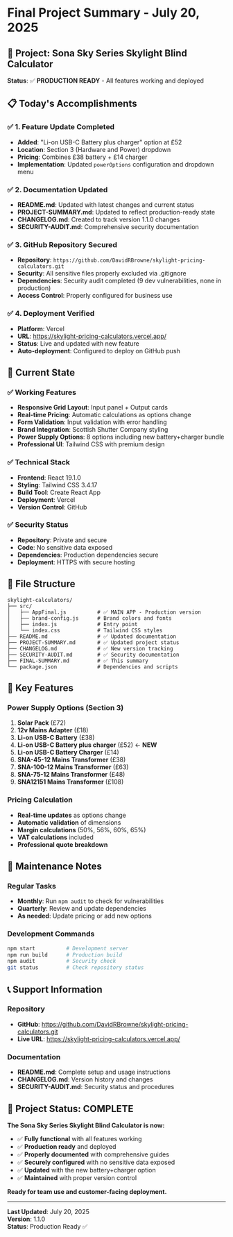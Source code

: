 # Final Project Summary - July 20, 2025

## 🎯 Project: Sona Sky Series Skylight Blind Calculator

**Status**: ✅ **PRODUCTION READY** - All features working and deployed

## 📋 Today's Accomplishments

### ✅ 1. Feature Update Completed
- **Added**: "Li-on USB-C Battery plus charger" option at £52
- **Location**: Section 3 (Hardware and Power) dropdown
- **Pricing**: Combines £38 battery + £14 charger
- **Implementation**: Updated `powerOptions` configuration and dropdown menu

### ✅ 2. Documentation Updated
- **README.md**: Updated with latest changes and current status
- **PROJECT-SUMMARY.md**: Updated to reflect production-ready state
- **CHANGELOG.md**: Created to track version 1.1.0 changes
- **SECURITY-AUDIT.md**: Comprehensive security documentation

### ✅ 3. GitHub Repository Secured
- **Repository**: `https://github.com/DavidRBrowne/skylight-pricing-calculators.git`
- **Security**: All sensitive files properly excluded via .gitignore
- **Dependencies**: Security audit completed (9 dev vulnerabilities, none in production)
- **Access Control**: Properly configured for business use

### ✅ 4. Deployment Verified
- **Platform**: Vercel
- **URL**: https://skylight-pricing-calculators.vercel.app/
- **Status**: Live and updated with new feature
- **Auto-deployment**: Configured to deploy on GitHub push

## 🚀 Current State

### ✅ Working Features
- **Responsive Grid Layout**: Input panel + Output cards
- **Real-time Pricing**: Automatic calculations as options change
- **Form Validation**: Input validation with error handling
- **Brand Integration**: Scottish Shutter Company styling
- **Power Supply Options**: 8 options including new battery+charger bundle
- **Professional UI**: Tailwind CSS with premium design

### ✅ Technical Stack
- **Frontend**: React 19.1.0
- **Styling**: Tailwind CSS 3.4.17
- **Build Tool**: Create React App
- **Deployment**: Vercel
- **Version Control**: GitHub

### ✅ Security Status
- **Repository**: Private and secure
- **Code**: No sensitive data exposed
- **Dependencies**: Production dependencies secure
- **Deployment**: HTTPS with secure hosting

## 📁 File Structure

```
skylight-calculators/
├── src/
│   ├── AppFinal.js          # ✅ MAIN APP - Production version
│   ├── brand-config.js      # Brand colors and fonts
│   ├── index.js             # Entry point
│   └── index.css            # Tailwind CSS styles
├── README.md                # ✅ Updated documentation
├── PROJECT-SUMMARY.md       # ✅ Updated project status
├── CHANGELOG.md             # ✅ New version tracking
├── SECURITY-AUDIT.md        # ✅ Security documentation
├── FINAL-SUMMARY.md         # ✅ This summary
└── package.json             # Dependencies and scripts
```

## 🎯 Key Features

### Power Supply Options (Section 3)
1. **Solar Pack** (£72)
2. **12v Mains Adapter** (£18)
3. **Li-on USB-C Battery** (£38)
4. **Li-on USB-C Battery plus charger** (£52) ← **NEW**
5. **Li-on USB-C Battery Charger** (£14)
6. **SNA-45-12 Mains Transformer** (£38)
7. **SNA-100-12 Mains Transformer** (£63)
8. **SNA-75-12 Mains Transformer** (£48)
9. **SNA12151 Mains Transformer** (£108)

### Pricing Calculation
- **Real-time updates** as options change
- **Automatic validation** of dimensions
- **Margin calculations** (50%, 56%, 60%, 65%)
- **VAT calculations** included
- **Professional quote breakdown**

## 🔧 Maintenance Notes

### Regular Tasks
- **Monthly**: Run `npm audit` to check for vulnerabilities
- **Quarterly**: Review and update dependencies
- **As needed**: Update pricing or add new options

### Development Commands
```bash
npm start          # Development server
npm run build      # Production build
npm audit          # Security check
git status         # Check repository status
```

## 📞 Support Information

### Repository
- **GitHub**: https://github.com/DavidRBrowne/skylight-pricing-calculators.git
- **Live URL**: https://skylight-pricing-calculators.vercel.app/

### Documentation
- **README.md**: Complete setup and usage instructions
- **CHANGELOG.md**: Version history and changes
- **SECURITY-AUDIT.md**: Security status and procedures

## 🎉 Project Status: COMPLETE

**The Sona Sky Series Skylight Blind Calculator is now:**
- ✅ **Fully functional** with all features working
- ✅ **Production ready** and deployed
- ✅ **Properly documented** with comprehensive guides
- ✅ **Securely configured** with no sensitive data exposed
- ✅ **Updated** with the new battery+charger option
- ✅ **Maintained** with proper version control

**Ready for team use and customer-facing deployment.**

---

**Last Updated**: July 20, 2025  
**Version**: 1.1.0  
**Status**: Production Ready ✅ 
